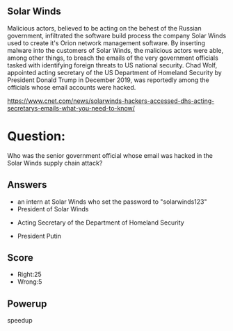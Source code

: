 ## Solar Winds
Malicious actors,
believed to be acting on the behest of the Russian government,
infiltrated the software build process the company Solar Winds
used to create it's Orion network management software.
By inserting malware into the customers of Solar Winds,
the malicious actors were able, among other things,
to breach the emails
of the very government officials tasked with
identifying foreign threats to US national security.
Chad Wolf, appointed acting secretary of the US Department of
Homeland Security by President Donald Trump in December 2019,
was reportedly among the officials whose email accounts were hacked.

https://www.cnet.com/news/solarwinds-hackers-accessed-dhs-acting-secretarys-emails-what-you-need-to-know/

# Question:
Who was the senior government official
whose email was hacked in the Solar Winds
supply chain attack?

## Answers
- an intern at Solar Winds who set the password to "solarwinds123"
- President of Solar Winds
* Acting Secretary of the Department of Homeland Security
- President Putin

## Score
- Right:25
- Wrong:5

## Powerup
speedup
